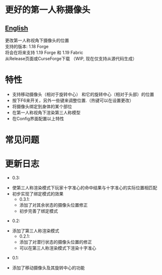 # 更好的第一人称摄像头 #
## [English](README.md)
更改第一人称视角下摄像头的位置  
支持的版本: 1.18 Forge  
将会在将来支持 1.19 Forge 和 1.19 Fabric  
从Release页面或CurseForge下载 （WIP, 现在仅支持从源代码生成）  

# 特性 #
* 支持移动摄像头（相对于旋转中心） 和它的旋转中心（相对于头部）的位置
* 按下F6来开关，另外一些键来调整位置.（热键可以在设置更改）
* 将摄像头绑定到身体的某个部位
* 在第一人称视角下渲染第三人称模型
* 在Config界面配置以上特性

# 常见问题 #

# 更新日志 #
* 0.3:  
- 使第三人称渲染模式下玩家十字准心的命中结果与十字准心的实际位置相匹配  
- 初步实现了绑定模式的效果  
    - 0.3.1:  
    - 添加了对其余状态的摄像头位置修正  
    - 初步完善了绑定模式  
* 0.2:  
- 添加了第三人称渲染模式  
    - 0.2.1:  
    - 添加了对潜行状态的摄像头位置的修正  
    - 可以在第三人称渲染模式下渲染十字准心  
* 0.1:  
- 添加了移动摄像头及其旋转中心的功能  